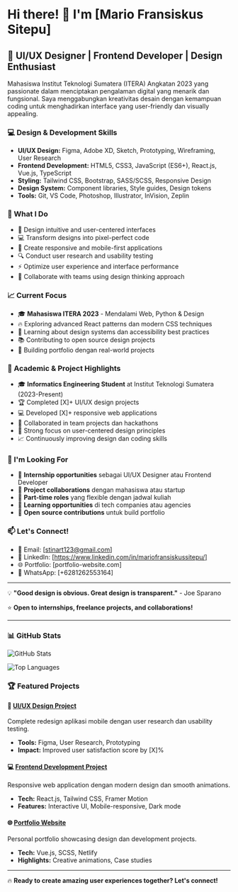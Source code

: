 # Hi there! 👋 I'm [Mario Fransiskus Sitepu]

## 🎨 UI/UX Designer | Frontend Developer | Design Enthusiast

Mahasiswa Institut Teknologi Sumatera (ITERA) Angkatan 2023 yang passionate dalam menciptakan pengalaman digital yang menarik dan fungsional. Saya menggabungkan kreativitas desain dengan kemampuan coding untuk menghadirkan interface yang user-friendly dan visually appealing.

### 💻 Design & Development Skills
- **UI/UX Design:** Figma, Adobe XD, Sketch, Prototyping, Wireframing, User Research
- **Frontend Development:** HTML5, CSS3, JavaScript (ES6+), React.js, Vue.js, TypeScript
- **Styling:** Tailwind CSS, Bootstrap, SASS/SCSS, Responsive Design
- **Design System:** Component libraries, Style guides, Design tokens
- **Tools:** Git, VS Code, Photoshop, Illustrator, InVision, Zeplin

### 🌟 What I Do
- 🎨 Design intuitive and user-centered interfaces
- 💻 Transform designs into pixel-perfect code
- 📱 Create responsive and mobile-first applications
- 🔍 Conduct user research and usability testing
- ⚡ Optimize user experience and interface performance
- 🎯 Collaborate with teams using design thinking approach

### 📈 Current Focus
- 🎓 **Mahasiswa ITERA 2023** - Mendalami Web, Python & Design
- 🔥 Exploring advanced React patterns dan modern CSS techniques
- 🤖 Learning about design systems dan accessibility best practices
- 📚 Contributing to open source design projects
- 🌱 Building portfolio dengan real-world projects

### 💼 Academic & Project Highlights
- 🎓 **Informatics Engineering Student** at Institut Teknologi Sumatera (2023-Present)
- 🏆 Completed [X]+ UI/UX design projects
- 💻 Developed [X]+ responsive web applications
- 👥 Collaborated in team projects dan hackathons
- 🎯 Strong focus on user-centered design principles
- 📈 Continuously improving design dan coding skills

### 🎯 I'm Looking For
- 💼 **Internship opportunities** sebagai UI/UX Designer atau Frontend Developer
- 🤝 **Project collaborations** dengan mahasiswa atau startup
- 🌟 **Part-time roles** yang flexible dengan jadwal kuliah
- 🚀 **Learning opportunities** di tech companies atau agencies
- 👥 **Open source contributions** untuk build portfolio

### 📫 Let's Connect!
- 📧 Email: [stinart123@gmail.com]
- 💼 LinkedIn: [https://www.linkedin.com/in/mariofransiskussitepu/]
- 🌐 Portfolio: [portfolio-website.com]
- 📱 WhatsApp: [+6281262553164]

---

💡 **"Good design is obvious. Great design is transparent."** - Joe Sparano

⭐ **Open to internships, freelance projects, and collaborations!**

---

### 📊 GitHub Stats

![GitHub Stats](https://github-readme-stats.vercel.app/api?username=USERNAME&show_icons=true&theme=radical)

![Top Languages](https://github-readme-stats.vercel.app/api/top-langs/?username=USERNAME&layout=compact&theme=radical)

### 🏆 Featured Projects

#### 🎨 [UI/UX Design Project](link-to-figma-or-behance)
Complete redesign aplikasi mobile dengan user research dan usability testing.
- **Tools:** Figma, User Research, Prototyping
- **Impact:** Improved user satisfaction score by [X]%

#### 💻 [Frontend Development Project](link-to-repo)
Responsive web application dengan modern design dan smooth animations.
- **Tech:** React.js, Tailwind CSS, Framer Motion
- **Features:** Interactive UI, Mobile-responsive, Dark mode

#### 🌐 [Portfolio Website](link-to-portfolio)
Personal portfolio showcasing design dan development projects.
- **Tech:** Vue.js, SCSS, Netlify
- **Highlights:** Creative animations, Case studies

---

🔥 **Ready to create amazing user experiences together? Let's connect!**
